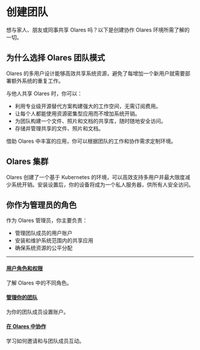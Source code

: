 # 创建团队

想与家人、朋友或同事共享 Olares 吗？以下是创建协作 Olares 环境所需了解的一切。

## 为什么选择 Olares 团队模式

Olares 的多用户设计能够高效共享系统资源，避免了每增加一个新用户就需要部署额外系统的重复工作。

与他人共享 Olares 时，你可以：

* 利用专业级开源替代方案构建强大的工作空间，无需订阅费用。
* 让每个人都能使用资源密集型应用而不增加系统开销。
* 为团队构建一个文件、照片和文档的共享库，随时随地安全访问。
* 存储并管理共享的文件、照片和文档。

借助 Olares 中丰富的应用，你可以根据团队的工作和协作需求定制环境。

## Olares 集群

 Olares 创建了一个基于 Kubernetes 的环境，可以高效支持多用户并最大限度减少系统开销。安装设置后，你的设备将成为一个私人服务器，供所有人安全访问。

## 你作为管理员的角色

作为 Olares 管理员，你主要负责：

* 管理团队成员的用户账户
* 安装和维护系统范围内的共享应用
* 确保系统资源的公平分配

---

<div>
<h4><a href="./roles-permissions">用户角色和权限</a></h4>
了解 Olares 中的不同角色。
</div>

<div>
<h4><a href="./manage-team">管理你的团队</a></h4>
为你的团队成员设置账户。
</div>

<div>
<h4><a href="./collaborate">在 Olares 中协作</a></h4>
学习如何邀请和与团队成员互动。
</div>